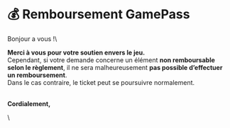 # 💰 Remboursement GamePass

Bonjour a vous !\


**Merci à vous pour votre soutien envers le jeu.**\
Cependant, si votre demande concerne un élément **non remboursable selon le règlement**, il ne sera malheureusement **pas possible d’effectuer un remboursement**.\
Dans le cas contraire, le ticket peut se poursuivre normalement.

\
**Cordialement,**

\
